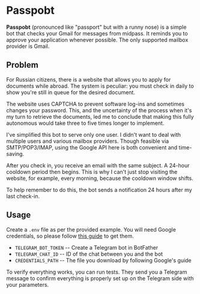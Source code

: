 # Passpobt

**Passpobt** (pronounced like "passport" but with a runny nose) is a simple bot that checks your Gmail for messages from
midpass. It reminds you to approve your application whenever possible. The only supported mailbox provider is Gmail.

## Problem

For Russian citizens, there is a website that allows you to apply for documents while abroad. The system is peculiar:
you must check in daily to show you're still in queue for the desired document. 

The website uses CAPTCHA to prevent software log-ins and sometimes changes your password. This, and the uncertainty of
the process when it's my turn to retrieve the documents, led me to conclude that making this fully autonomous would take
three to five times longer to implement.

I've simplified this bot to serve only one user. I didn't want to deal with multiple users and various mailbox
providers. Though feasible via SMTP/POP3/IMAP, using the Google API here is both convenient and time-saving.

After you check in, you receive an email with the same subject. A 24-hour cooldown period then begins. This is why I
can't just stop visiting the website, for example, every morning, because the cooldown window shifts.

To help remember to do this, the bot sends a notification 24 hours after my last check-in.

## Usage

Create a `.env` file as per the provided example. You will need Google credentials, so please follow
[this guide](https://developers.google.com/gmail/api/quickstart/python#set_up_your_environment) to get them.

- `TELEGRAM_BOT_TOKEN` -- Create a Telegram bot in BotFather
- `TELEGRAM_CHAT_ID` -- ID of the chat between you and the bot
- `CREDENTIALS_PATH` -- The file you download by following Google's guide

To verify everything works, you can run tests. They send you a Telegram message to confirm everything is properly set up
on the Telegram side with your parameters.
